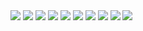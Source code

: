 <img src="IMG_2494.jpg">
<img src="IMG_2495.jpg">
<img src="IMG_2496.jpg">
<img src="IMG_2497.jpg">
<img src="IMG_2498.jpg">
<img src="IMG_2499.jpg">
<img src="IMG_2500.jpg">
<img src="IMG_2501.jpg">
<img src="IMG_2502.jpg">
<img src="IMG_2503.jpg">
